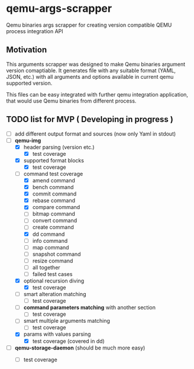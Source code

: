 # qemu-args-scrapper
Qemu binaries args scrapper for creating version compatible QEMU process integration API

## Motivation
This arguments scrapper was designed to make Qemu binaries argument version comaptiable. It generates file with any suitable format (YAML, JSON, etc.) 
with all arguments and options available in current qemu supported version. 

This files can be easy integrated with further qemu integration application, that would use Qemu binaries from different process.


## TODO list for MVP ( Developing in progress )
- [ ] add different output format and sources (now only Yaml in stdout)
- [ ] **qemu-img**
  - [X] header parsing (version etc.)
    - [X] test coverage
  - [X] supported format blocks
    - [X] test coverage
  - [ ] command test coverage
    - [X] amend command
    - [X] bench command
    - [X] commit command
    - [X] rebase command
    - [X] compare command
    - [ ] bitmap command
    - [ ] convert command
    - [ ] create command
    - [X] dd command
    - [ ] info command
    - [ ] map command
    - [ ] snapshot command
    - [ ] resize command
    - [ ] all together
    - [ ] failed test cases
  - [X] optional recursion diving
    - [X] test coverage
  - [ ] smart alteration matching
    - [ ] test coverage
  - [ ] **command parameters matching** with another section
    - [ ] test coverage
  - [ ] smart multiple arguments matching
    - [ ] test coverage
  - [X] params with values parsing
    - [X] test coverage (covered in dd)
- [ ] **qemu-storage-daemon** (should be much more easy)
  - [ ] test coverage
  
